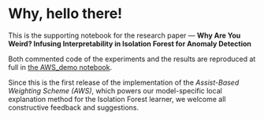 # Why, hello there!

This is the supporting notebook for the research paper — **Why Are You Weird? Infusing Interpretability in Isolation Forest for Anomaly Detection**

Both commented code of the experiments and the results are reproduced at full in [the AWS_demo notebook](https://github.com/karthajee/AWS-IF-interpretability/blob/main/AWS_demo.ipynb). 

Since this is the first release of the implementation of the *Assist-Based Weighting Scheme (AWS)*, which powers our model-specific local explanation method for the Isolation Forest learner, we welcome all constructive feedback and suggestions.
